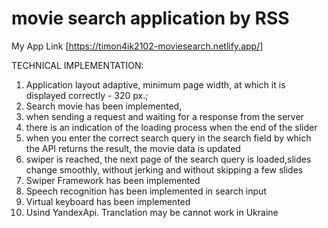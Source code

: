 # movie search application by RSS

My App Link [https://timon4ik2102-moviesearch.netlify.app/]

TECHNICAL IMPLEMENTATION:

1.  Application layout adaptive, minimum page width, at which it is displayed correctly - 320 px.;
2.  Search movie has been implemented, 
3.  when sending a request and waiting for a response from the server
4.  there is an indication of the loading process when the end of the slider
5.  when you enter the correct search query in the search field by which the API returns the result, the movie data is updated
6.   swiper is reached, the next page of the search query is loaded,slides change smoothly, without jerking and without skipping a few slides
7.  Swiper Framework  has been implemented
8.  Speech recognition has been implemented in search input
9.  Virtual keyboard has been implemented
10. Usind YandexApi. Tranclation may be cannot work in Ukraine 
